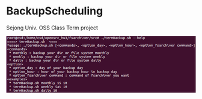 # BackupScheduling
Sejong Univ. OSS Class Term project 

![main](backupscheduling.png "backupscheduling")
